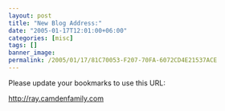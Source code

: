 ```yaml
---
layout: post
title: "New Blog Address:"
date: "2005-01-17T12:01:00+06:00"
categories: [misc]
tags: []
banner_image: 
permalink: /2005/01/17/81C70053-F207-70FA-6072CD4E21537ACE
---
```


Please update your bookmarks to use this URL:

<a href="http://ray.camdenfamily.com">http://ray.camdenfamily.com</a>